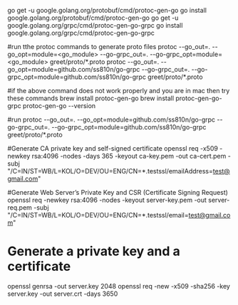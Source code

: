 go get -u google.golang.org/protobuf/cmd/protoc-gen-go
go install google.golang.org/protobuf/cmd/protoc-gen-go
go get -u google.golang.org/grpc/cmd/protoc-gen-go-grpc
go install google.golang.org/grpc/cmd/protoc-gen-go-grpc

#run tthe protoc commands to generate proto files
protoc --go_out=. --go_opt=module=<go_module> --go-grpc_out=. --go-grpc_opt=module=<go_module> greet/proto/\*.proto
protoc --go_out=. --go_opt=module=github.com/ss810n/go-grpc --go-grpc_out=. --go-grpc_opt=module=github.com/ss810n/go-grpc greet/proto/\*.proto

#if the above command does not work properly and you are in mac then try these commands
brew install protoc-gen-go
brew install protoc-gen-go-grpc
protoc-gen-go --version

#run
protoc --go_out=. --go_opt=module=github.com/ss810n/go-grpc --go-grpc_out=. --go-grpc_opt=module=github.com/ss810n/go-grpc greet/proto/\*.proto

#Generate CA private key and self-signed certificate
openssl req -x509 -newkey rsa:4096 -nodes -days 365 -keyout ca-key.pem -out ca-cert.pem -subj "/C=IN/ST=WB/L=KOL/O=DEV/OU=ENG/CN=\*.testssl/emailAddress=test@gmail.com"

#Generate Web Server’s Private Key and CSR (Certificate Signing Request)
openssl req -newkey rsa:4096 -nodes -keyout server-key.pem -out server-req.pem -subj "/C=IN/ST=WB/L=KOL/O=DEV/OU=ENG/CN=\*.testssl/email=test@gmail.com"

# Generate a private key and a certificate

openssl genrsa -out server.key 2048
openssl req -new -x509 -sha256 -key server.key -out server.crt -days 3650

